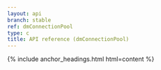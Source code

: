 ```yaml
---
layout: api
branch: stable
ref: dmConnectionPool
type: c
title: API reference (dmConnectionPool)
---
```

{% include anchor_headings.html html=content %}